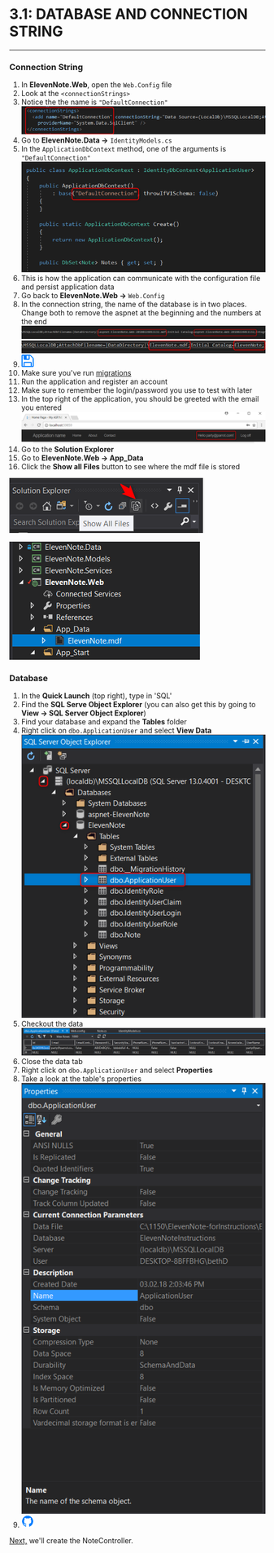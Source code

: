 # 3.1: DATABASE AND CONNECTION STRING
---
### Connection String
1. In **ElevenNote.Web**, open the `Web.Config` file
2. Look at the `<connectionStrings>`
3. Notice the the name is `"DefaultConnection"`
![ConnectionString](../assets/3.1-A.png)
4. Go to **ElevenNote.Data ->** `IdentityModels.cs`
5. In the `ApplicationDbContext` method, one of the arguments is `"DefaultConnection"`
![Default Connection](../assets/3.1-B.png)
6. This is how the application can communicate with the configuration file and persist application data
7. Go back to **ElevenNote.Web ->** `Web.Config`
8. In the connection string, the name of the database is in two places.  Change both to remove the aspnet at the beginning and the numbers at the end
![Name](../assets/3.1-C.png)
![Name](../assets/3.1-D.png)
9. ![Save](../assets/font-awesome-save.png)
10. Make sure you've run [migrations](3.0b-Migrations.md)
10. Run the application and register an account
11. Make sure to remember the login/password you use to test with later
12. In the top right of the application, you should be greeted with the email you entered
![Welcome](../assets/3.1-E.png)
13. Go to the **Solution Explorer**
14. Go to **ElevenNote.Web -> App_Data**
15. Click the **Show all Files** button to see where the mdf file is stored

![Show All Button](../assets/3.1-F.png)

![MDF](../assets/3.1-G.png)

### Database
1. In the **Quick Launch** (top right), type in 'SQL'
2. Find the **SQL Serve Object Explorer** (you can also get this by going to **View -> SQL Server Object Explorer**)
3. Find your database and expand the **Tables** folder
4. Right click on `dbo.ApplicationUser` and select **View Data**
![Right Click View Data](../assets/3.1-H.png)
5. Checkout the data
![Data](../assets/3.1-I.png)
6. Close the data tab
6. Right click on `dbo.ApplicationUser` and select **Properties**
7. Take a look at the table's properties
![Properties](../assets/3.1-J.png)
8. ![Git](../assets/devicons_github_badge.png)

[Next,](../4-NoteListItem/4.0-NoteController.md) we'll create the NoteController.


